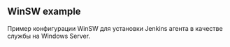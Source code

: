 ## WinSW example
Пример конфигурации WinSW для установки Jenkins агента в качестве службы на Windows Server.